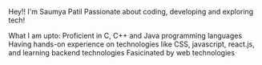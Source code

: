 Hey!! I'm Saumya Patil
Passionate about coding, developing and exploring tech!

What I am upto:
Proficient in C, C++ and Java programming languages
Having hands-on experience on technologies like CSS, javascript, react.js, and learning backend technologies 
Fasicinated by web technologies
